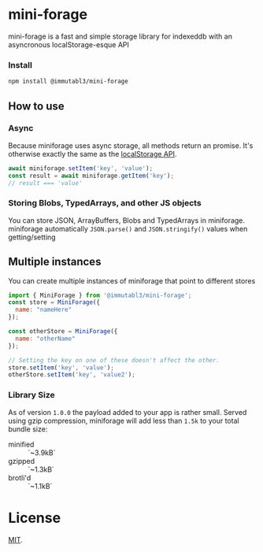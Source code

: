 # mini-forage

mini-forage is a fast and simple storage library for indexeddb
with an asyncronous localStorage-esque API

### Install

```bash
npm install @immutabl3/mini-forage
```

## How to use

### Async

Because miniforage uses async storage, all methods return an promise.
It's otherwise exactly the same as the
[localStorage API](https://developer.mozilla.org/en-US/docs/Web/API/Window/localStorage).

```js
await miniforage.setItem('key', 'value');
const result = await miniforage.getItem('key');
// result === 'value'
```

### Storing Blobs, TypedArrays, and other JS objects

You can store JSON, ArrayBuffers, Blobs and TypedArrays in miniforage. miniforage
automatically `JSON.parse()` and `JSON.stringify()` values when getting/setting

## Multiple instances

You can create multiple instances of miniforage that point to different stores

``` javascript
import { MiniForage } from '@immutabl3/mini-forage';
const store = MiniForage({
  name: "nameHere"
});

const otherStore = MiniForage({
  name: "otherName"
});

// Setting the key on one of these doesn't affect the other.
store.setItem('key', 'value');
otherStore.setItem('key', 'value2');
```

### Library Size
As of version `1.0.0` the payload added to your app is rather small. Served using gzip compression, miniforage will add less than `1.5k` to your total bundle size:

<dl>
  <dt>minified</dt><dd>`~3.9kB`</dd>
  <dt>gzipped</dt><dd>`~1.3kB`</dd>
  <dt>brotli'd</dt><dd>`~1.1kB`</dd>
</dl>

# License

[MIT](https://github.com/immutabl3/mini-forage/blob/master/LICENSE).